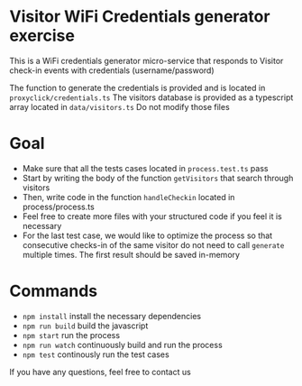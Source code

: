 # Visitor WiFi Credentials generator exercise

This is a WiFi credentials generator micro-service that responds to Visitor check-in events with credentials (username/password)

The function to generate the credentials is provided and is located in `proxyclick/credentials.ts`
The visitors database is provided as a typescript array located in `data/visitors.ts`
Do not modify those files

# Goal

* Make sure that all the tests cases located in `process.test.ts` pass
* Start by writing the body of the function `getVisitors` that search through visitors
* Then, write code in the function `handleCheckin` located in process/process.ts
* Feel free to create more files with your structured code if you feel it is necessary
* For the last test case, we would like to optimize the process so that consecutive checks-in of the same visitor do not need to call `generate` multiple times. The first result should be saved in-memory

# Commands

* `npm install` install the necessary dependencies
* `npm run build` build the javascript
* `npm start` run the process
* `npm run watch` continuously build and run the process
* `npm test` continously run the test cases

If you have any questions, feel free to contact us